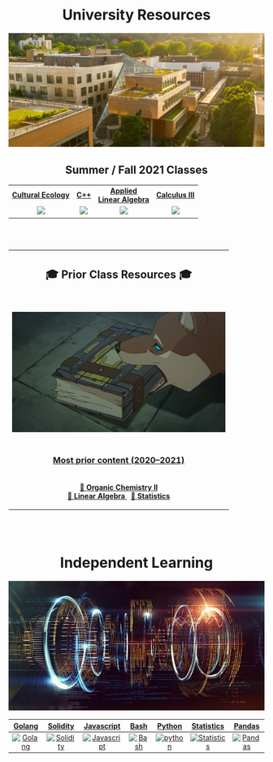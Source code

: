 <h1 align="center">University Resources</h1>
<p align="center">
  <img width="512" src="assets/images/psu.jpg">
</p>

<h2 align="center">Summer / Fall 2021 Classes</h2>

<table align="center">
  <tr>
    <td align="center"><strong><a href="capstone/">Cultural Ecology</a></strong></td>
    <td align="center"><strong><a href="c++/">C++</a></strong></td>
    <td align="center"><strong><a href="python/mth-343/">Applied <br/> Linear Algebra</a></strong></td>
    <td align="center"><strong><a href="python/calculus/">Calculus III</a></strong></td>
  </tr>
  <tr>
    <td align="center"><a href="capstone/"><img src="assets/images/capstone.ico"></a></td>
    <td align="center"><a href="c++/"><img src="assets/images/c++.ico"></a></td>
    <td align="center"><a href="python/mth-343/"><img src="assets/images/applied.ico"></a></td>
    <td align="center"><a href="python/calculus/"><img src="assets/images/lorenz.ico"></a></td>
  </tr>
</table>

<br>
<br>

<table align="center">
  <tr>
    <th>
      <h2 align="center">🎓 Prior Class Resources 🎓 </h2>
    </th>
  <tr>
    <td>
      <p align='center'>
        <br>
        <img width="420" src="assets/images/prior.jpg">
      </p>
    </td>
  </tr>
  <tr>
    <td>
      <h3 align='center'>
        <a href="http://drive.google.com/file/d/1lhJSXIqAmNblGcTUligxWAotnxI1fASp/view?usp=sharing"> Most prior content
          (2020&ndash;2021)
        </a>
      </h3>
    </td>
  </tr>
  <tr>
    <td>
      <p align="center">
        <a href="http://raw.githubusercontent.com/nosvagor/notes/master/prior/ch-335.pdf">📓 <strong>Organic Chemistry II</strong>
        </a>
        <br>
        <a href="http://raw.githubusercontent.com/nosvagor/notes/master/prior/mth-261.pdf"> 📑 <strong>Linear Algebra</strong>
        </a>
        &nbsp; 
        <a href="http://raw.githubusercontent.com/nosvagor/notes/master/prior/statistics.pdf">📑 <strong>Statistics</strong>
        </a>
      </p>
    </td>
  </tr>
</table>

<br>
<br>

<h1 align="center">Independent Learning</h1>

<p align="center">
  <img width="512" src="assets/images/code.jpg">
</p>

|             [Golang](/golang)              |                [Solidity](/solidity)                 |                 [Javascript](/javascript)                  |              [Bash](/bash)               |               [Python](/python)                |               [Statistics](python/statistics)               |               [Pandas](/python/pandas)                |
| :----------------------------------------: | :--------------------------------------------------: | :--------------------------------------------------------: | :--------------------------------------: | :--------------------------------------------: | :---------------------------------------------------------: | :---------------------------------------------------: |
| [![Golang](assets/images/go.ico)](/golang) | [![Solidity](assets/images/solidity.ico)](/solidity) | [![Javascript](assets/images/javascript.ico)](/javascript) | [![Bash](assets/images/bash.ico)](/bash) | [![python](assets/images/python.ico)](/python) | [![Statistics](assets/images/stat.ico)](/python/statistics) | [![Pandas](assets/images/pandas.ico)](/python/pandas) |
